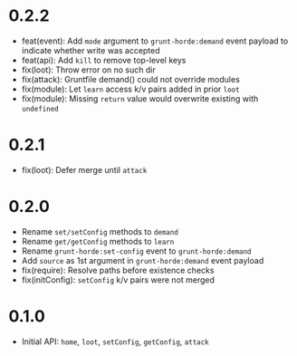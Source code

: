 # 0.2.2

* feat(event): Add `mode` argument to `grunt-horde:demand` event payload to indicate whether write was accepted
* feat(api): Add `kill` to remove top-level keys
* fix(loot): Throw error on no such dir
* fix(attack): Gruntfile demand() could not override modules
* fix(module): Let `learn` access k/v pairs added in prior `loot`
* fix(module): Missing `return` value would overwrite existing with `undefined`

# 0.2.1

* fix(loot): Defer merge until `attack`

# 0.2.0

* Rename `set/setConfig` methods to `demand`
* Rename `get/getConfig` methods to `learn`
* Rename `grunt-horde:set-config` event to `grunt-horde:demand`
* Add `source` as 1st argument in `grunt-horde:demand` event payload
* fix(require): Resolve paths before existence checks
* fix(initConfig): `setConfig` k/v pairs were not merged

# 0.1.0

* Initial API: `home`, `loot`, `setConfig`, `getConfig`, `attack`

